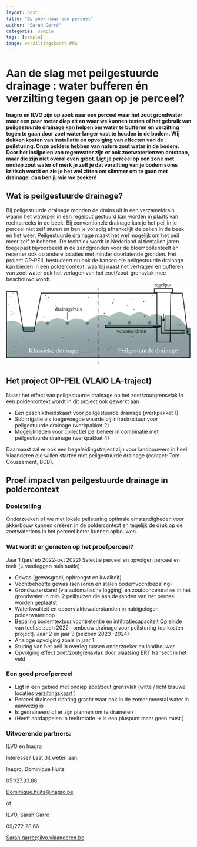 ```yaml
---
layout: post
title: "Op zoek naar een perceel"
author: "Sarah Garré"
categories: sample
tags: [sample]
image: verziltingskaart.PNG
---
```


# Aan de slag met peilgestuurde drainage :  water bufferen én verzilting tegen gaan op je perceel?

**Inagro en ILVO zijn op zoek naar een perceel waar het zout grondwater maar een paar meter diep zit en waar we kunnen testen of het gebruik van peilgestuurde drainage kan helpen om water te bufferen en verzilting tegen te gaan door zoet water langer vast te houden in de bodem. Wij dekken kosten van installatie en opvolging van effecten van de peilsturing. Onze polders hebben van nature zout water in de bodem. Door het insijpelen van regenwater zijn er ook zoetwaterlenzen ontstaan, maar die zijn niet overal even groot. Ligt je perceel op een zone met ondiep zout water of merk je zelf je dat verzilting van je bodem soms kritisch wordt en zie je het wel zitten om slimmer om te gaan met drainage: dan ben jij wie we zoeken!**

## Wat is peilgestuurde drainage?
Bij peilgestuurde drainage monden de drains uit in een verzameldrain waarin het waterpeil in een regelput gestuurd kan worden in plaats van rechtstreeks in de beek. Bij conventionele drainage kan je het peil in je perceel niet zelf sturen en ben je volledig afhankelijk de peilen in de beek en het weer. Peilgestuurde drainage maakt het wel mogelijk om het peil meer zelf te beheren. De techniek wordt in Nederland al tientallen jaren toegepast bijvoorbeeld in de zandgronden voor de bloembollenteelt en recenter ook op andere locaties met minder doorlatende gronden. 
Het project OP-PEIL bestudeert nu ook de kansen die peilgestuurde drainage kan bieden in een poldercontext, waarbij naast het vertragen en bufferen van zoet water ook het verlagen van het zoet/zout-grensvlak mee beschouwd wordt.
![Klassieke vs. peilgestuurde drainage](./assets/img/PGDvsKD.png "klassieke vs. peilgestuurde drainage")


## Het project OP-PEIL (VLAIO LA-traject)
Naast het effect van peilgestuurde drainage op het zoet/zoutgrensvlak in een poldercontext wordt in dit project ook gewerkt aan
*	Een geschiktheidskaart voor peilgestuurde drainage (werkpakket 1)
*	Subirrigatie als toegevoegde waarde bij infrastructuur voor peilgestuurde drainage (werkpakket 2)
*	Mogelijkheden voor collectief peilbeheer in combinatie met peilgestuurde drainage (werkpakket 4)

Daarnaast zal er ook een begeleidingstraject zijn voor landbouwers in heel Vlaanderen die willen starten met peilgestuurde drainage (contact: Tom Coussement, BDB). 

## Proef impact van peilgestuurde drainage in poldercontext
### Doelstelling
Onderzoeken of we met lokale peilsturing optimale omstandigheden voor akkerbouw kunnen creëren in de poldercontext en tegelijk de druk op de zoetwaterlens in het perceel beter kunnen opbouwen. 
### Wat wordt er gemeten op het proefperceel?
Jaar 1 (jan/feb 2022-okt 2022)
Selectie perceel en opvolgen perceel en teelt (= vastleggen nulsituatie) :
*	Gewas (gewasgroei, opbrengst en kwaliteit)
*	Vochtbehoefte gewas (sensoren en stalen bodemvochtbepaling)
*	Grondwaterstand (via automatische logging) en zoutconcentraties in het grondwater in min. 2 peilbuizen die aan de randen van het perceel worden geplaatst
*	Waterkwaliteit en oppervlaktewaterstanden in nabijgelegen polderwaterloop
*	Bepaling bodemtextuur,vochtretentie en infiltratiecapaciteit
Op einde van teeltseizoen 2022 : ombouw drainage voor peilsturing (op kosten project).
Jaar 2 en jaar 3 (seizoen 2023 -2024)
*	Analoge opvolging zoals in jaar 1
*	Sturing van het peil in overleg tussen onderzoeker en landbouwer
*	Opvolging effect zoet/zoutgrensvlak door plaatsing ERT transect in het veld 
### Een goed proefperceel
*	Ligt in een gebied met ondiep zoet/zout grensvlak (witte / licht blauwe locaties  [verziltingskaart](https://www.dov.vlaanderen.be/portaal/?module=verkenner&pos=64950.3%2C221835.8&res=9.800000000030865&layers=n%3Aomwrgbmrvl%3Bo%3Aref%2Cn%3Agrb_sel%3Bo%3Aref%2Cn%3Ato%5C%3Ato_topnzw_2009_raster_10k_tr%3Bo%3Aref%3Bt%3Awms%3Bv%3An%2Cn%3Agw_varia%5C%3Averzilting%3Bo%3Adov%3Bt%3Awms%3Bv%3An%2Cn%3Agw_varia%5C%3Averziltingskaart_2014_2017_con_mmv%3Bo%3Adov%3Bt%3Awms%3Bv%3An%2Cn%3Agw_varia%5C%3Averziltingskaart_2014_2017_con_mtaw%3Bo%3Adov%3Bt%3Awms%3Bv%3An%2Cn%3Agw_varia%5C%3Averziltingskaart_2014_2017_opt_mtaw%3Bo%3Adov%3Bt%3Awms%3Bv%3An%2Cn%3Agw_varia%5C%3Averziltingskaart_2014_2017_opt_mmv%3Bo%3Adov%3Bt%3Awms%3Bop%3A0.75%2Cn%3Agw_varia%5C%3Averziltingskaart_2017_datapunten%3Bo%3Adov%3Bt%3Awms) )
*	Perceel draineert richting gracht waar ook in de zomer meestal water in aanwezig is
*	Is gedraineerd of er zijn plannen om te draineren 
*	(Heeft aardappelen in teeltrotatie ->  is een pluspunt maar geen must )
  
### Uitvoerende partners: 
ILVO en Inagro

Interesse? Laat dit weten aan:

Inagro, Dominique Huits

051/27.33.88

Dominique.huits@inagro.be

of

ILVO, Sarah Garré

09/272.28.66

Sarah.garre@ilvo.vlaanderen.be 

